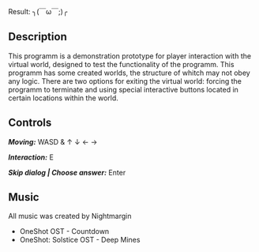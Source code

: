 Result: ╮(￣ω￣;)╭

## Description
This programm is a demonstration prototype for player interaction with the virtual world, designed to test the functionality of the programm. This programm has some created worlds, the structure of whitch may not obey any logic. There are two options for exiting the virtual world: forcing the programm to terminate and using special interactive buttons located in certain locations within the world. 

## Controls 
<b><i>Moving:</i></b> WASD & ↑ ↓ ← →

<b><i>Interaction:</i></b> E

<b><i>Skip dialog | Choose answer:</i></b> Enter

## Music
All music was created by Nightmargin

<ul>
    <li>OneShot OST - Countdown</li>
    <li>OneShot: Solstice OST - Deep Mines</li>
</ul>
